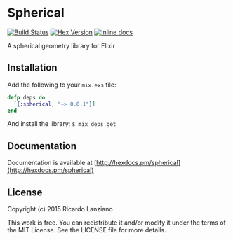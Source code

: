 # Spherical

[![Build Status](https://travis-ci.org/arpunk/spherical.svg?branch=master)](https://travis-ci.org/arpunk/spherical)
[![Hex Version](http://img.shields.io/hexpm/v/spherical.svg)](https://hex.pm/packages/spherical)
[![Inline docs](http://inch-ci.org/github/arpunk/spherical.svg?branch=master)](http://inch-ci.org/github/arpunk/spherical)

A spherical geometry library for Elixir

## Installation

Add the following to your `mix.exs` file:

```elixir
defp deps do
  [{:spherical, "~> 0.0.1"}]
end
```

And install the library: `$ mix deps.get`

## Documentation

Documentation is available at [http://hexdocs.pm/spherical](http://hexdocs.pm/spherical)

## License

Copyright (c) 2015 Ricardo Lanziano

This work is free. You can redistribute it and/or modify it under the
terms of the MIT License. See the LICENSE file for more details.
